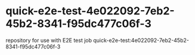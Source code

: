 # quick-e2e-test-4e022092-7eb2-45b2-8341-f95dc477c06f-3
repository for use with E2E test job quick-e2e-test:4e022092-7eb2-45b2-8341-f95dc477c06f-3

